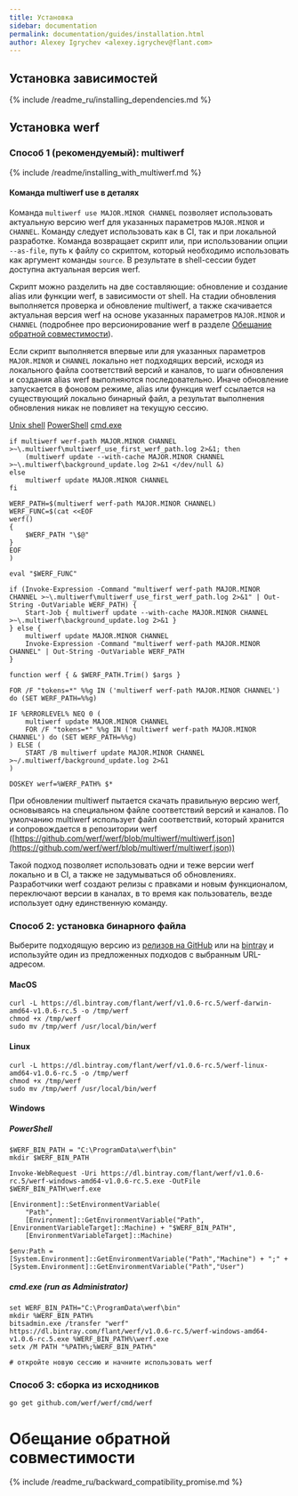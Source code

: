 ```yaml
---
title: Установка
sidebar: documentation
permalink: documentation/guides/installation.html
author: Alexey Igrychev <alexey.igrychev@flant.com>
---
```


## Установка зависимостей 

{% include /readme_ru/installing_dependencies.md %}

## Установка werf 

### Способ 1 (рекомендуемый): multiwerf

{% include /readme/installing_with_multiwerf.md %}

#### Команда multiwerf use в деталях

Команда `multiwerf use MAJOR.MINOR CHANNEL` позволяет использовать актуальную версию werf для указанных параметров `MAJOR.MINOR` и `CHANNEL`. 
Команду следует использовать как в CI, так и при локальной разработке. 
Команда возвращает скрипт или, при использовании опции `--as-file`, путь к файлу со скриптом, который необходимо использовать как аргумент команды `source`. 
В результате в shell-сессии будет доступна актуальная версия werf. 

Скрипт можно разделить на две составляющие: обновление и создание alias или функции werf, в зависимости от shell. 
На стадии обновления выполняется проверка и обновление multiwerf, а также скачивается актуальная версия werf на основе указанных параметров `MAJOR.MINOR` и `CHANNEL` (подробнее про версионирование werf в разделе [Обещание обратной совместимости](https://github.com/werf/werf/blob/master/README_ru.md#обещание-обратной-совместимости)). 

Если скрипт выполняется впервые или для указанных параметров `MAJOR.MINOR` и `CHANNEL` локально нет подходящих версий, исходя из локального файла соответствий версий и каналов, то шаги обновления и создания alias werf выполняются последовательно. 
Иначе обновление запускается в фоновом режиме, alias или функция werf ссылается на существующий локально бинарный файл, а результат выполнения обновления никак не повлияет на текущую сессию.

<div class="tabs">
  <a href="javascript:void(0)" class="tabs__btn active" onclick="openTab(event, 'tabs__btn', 'tabs__content', 'unix_tab')">Unix shell</a>
  <a href="javascript:void(0)" class="tabs__btn" onclick="openTab(event, 'tabs__btn', 'tabs__content', 'powershell_tab')">PowerShell</a>
  <a href="javascript:void(0)" class="tabs__btn" onclick="openTab(event, 'tabs__btn', 'tabs__content', 'cmdexe_tab')">cmd.exe</a>
</div>

<div id="unix_tab" class="tabs__content active" markdown="1">

```shell
if multiwerf werf-path MAJOR.MINOR CHANNEL >~\.multiwerf\multiwerf_use_first_werf_path.log 2>&1; then
    (multiwerf update --with-cache MAJOR.MINOR CHANNEL >~\.multiwerf\background_update.log 2>&1 </dev/null &)
else
    multiwerf update MAJOR.MINOR CHANNEL
fi

WERF_PATH=$(multiwerf werf-path MAJOR.MINOR CHANNEL)
WERF_FUNC=$(cat <<EOF
werf()
{
    $WERF_PATH "\$@"
}
EOF
)

eval "$WERF_FUNC"
```

</div>

<div id="powershell_tab" class="tabs__content" markdown="1">

```shell
if (Invoke-Expression -Command "multiwerf werf-path MAJOR.MINOR CHANNEL >~\.multiwerf\multiwerf_use_first_werf_path.log 2>&1" | Out-String -OutVariable WERF_PATH) {
    Start-Job { multiwerf update --with-cache MAJOR.MINOR CHANNEL >~\.multiwerf\background_update.log 2>&1 }
} else {
    multiwerf update MAJOR.MINOR CHANNEL
    Invoke-Expression -Command "multiwerf werf-path MAJOR.MINOR CHANNEL" | Out-String -OutVariable WERF_PATH
}

function werf { & $WERF_PATH.Trim() $args }
```

</div>

<div id="cmdexe_tab" class="tabs__content" markdown="1">

```shell
FOR /F "tokens=*" %%g IN ('multiwerf werf-path MAJOR.MINOR CHANNEL') do (SET WERF_PATH=%%g)

IF %ERRORLEVEL% NEQ 0 (
    multiwerf update MAJOR.MINOR CHANNEL 
    FOR /F "tokens=*" %%g IN ('multiwerf werf-path MAJOR.MINOR CHANNEL') do (SET WERF_PATH=%%g)
) ELSE (
    START /B multiwerf update MAJOR.MINOR CHANNEL >~/.multiwerf/background_update.log 2>&1
)

DOSKEY werf=%WERF_PATH% $*
```

</div>

При обновлении multiwerf пытается скачать правильную версию werf, основываясь на специальном файле соответствий версий и каналов.
По умолчанию multiwerf использует файл соответствий, который хранится и сопровождается в репозитории werf ([https://github.com/werf/werf/blob/multiwerf/multiwerf.json](https://github.com/werf/werf/blob/multiwerf/multiwerf.json))

Такой подход позволяет использовать одни и теже версии werf локально и в CI, а также не задумываться об обновлениях. 
Разработчики werf создают релизы с правками и новым функционалом, переключают версии в каналах, в то время как пользователь, везде использует одну единственную команду.

### Способ 2: установка бинарного файла

Выберите подходящую версию из [релизов на GitHub](https://github.com/werf/werf/releases) или на [bintray](https://bintray.com/flant/werf/werf/_latestVersion) и используйте один из предложенных подходов с выбранным URL-адресом.

#### MacOS

```shell
curl -L https://dl.bintray.com/flant/werf/v1.0.6-rc.5/werf-darwin-amd64-v1.0.6-rc.5 -o /tmp/werf
chmod +x /tmp/werf
sudo mv /tmp/werf /usr/local/bin/werf
```

#### Linux

```shell
curl -L https://dl.bintray.com/flant/werf/v1.0.6-rc.5/werf-linux-amd64-v1.0.6-rc.5 -o /tmp/werf
chmod +x /tmp/werf
sudo mv /tmp/werf /usr/local/bin/werf
```

#### Windows

##### PowerShell

```shell
$WERF_BIN_PATH = "C:\ProgramData\werf\bin"
mkdir $WERF_BIN_PATH

Invoke-WebRequest -Uri https://dl.bintray.com/flant/werf/v1.0.6-rc.5/werf-windows-amd64-v1.0.6-rc.5.exe -OutFile $WERF_BIN_PATH\werf.exe

[Environment]::SetEnvironmentVariable(
    "Path",
    [Environment]::GetEnvironmentVariable("Path", [EnvironmentVariableTarget]::Machine) + "$WERF_BIN_PATH",
    [EnvironmentVariableTarget]::Machine)

$env:Path = [System.Environment]::GetEnvironmentVariable("Path","Machine") + ";" + [System.Environment]::GetEnvironmentVariable("Path","User")
```

##### cmd.exe (run as Administrator)

```shell
set WERF_BIN_PATH="C:\ProgramData\werf\bin"
mkdir %WERF_BIN_PATH%
bitsadmin.exe /transfer "werf" https://dl.bintray.com/flant/werf/v1.0.6-rc.5/werf-windows-amd64-v1.0.6-rc.5.exe %WERF_BIN_PATH%\werf.exe
setx /M PATH "%PATH%;%WERF_BIN_PATH%"

# откройте новую сессию и начните использовать werf
```

### Способ 3: сборка из исходников

```shell
go get github.com/werf/werf/cmd/werf
```

# Обещание обратной совместимости

{% include /readme_ru/backward_compatibility_promise.md %}
